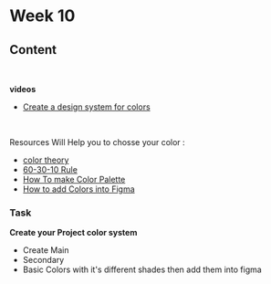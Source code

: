 # Week 10

## Content
<br>

**videos**
- [Create a design system for colors](https://www.youtube.com/watch?v=_vL7XQcUAqY&list=PL3D6gNbm5p0kXdPRvPhe5YsRklOPWd5ib&index=4)
<br>

Resources Will Help you to chosse your color :
- [color theory](https://www.youtube.com/watch?v=GyVMoejbGFg)
- [60-30-10 Rule](https://www.youtube.com/watch?si=4MA6ViAru-xsilu6&v=xaqo_-8C5v0&feature=youtu.be)
- [How To make Color Palette](https://www.youtube.com/watch?v=yYwEnLYT55c) 
- [How to add Colors into Figma](https://www.youtube.com/watch?v=78Yiblp1Ib4) 

### Task
**Create your Project color system** 
 - Create Main
 - Secondary
 - Basic Colors
 with it's different shades then add them into figma
